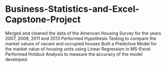 # Business-Statistics-and-Excel-Capstone-Project
Merged and cleaned the data of the American Housing Survey for the years 2007, 2009, 2011 and 2013
Performed Hypothesis Testing to compare the market values of vacant and occupied houses
Built a Predictive Model for the market value of housing units using Linear Regression in MS-Excel. Performed Holdout Analysis to measure the accuracy of the model developed.
